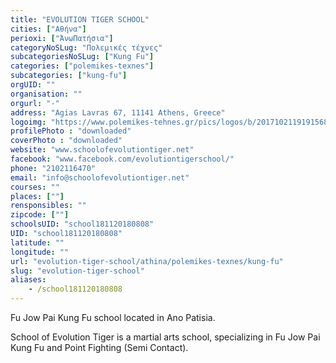 ```yaml
---
title: "EVOLUTION TIGER SCHOOL"
cities: ["Αθήνα"]
perioxi: ["ΆνωΠατήσια"]
categoryNoSLug: "Πολεμικές τέχνες"
subcategoriesNoSLug: ["Kung Fu"]
categories: ["polemikes-texnes"]
subcategories: ["kung-fu"]
orgUID: ""
organisation: ""
orgurl: "-"
address: "Agias Lavras 67, 11141 Athens, Greece"
logoimg: "https://www.polemikes-tehnes.gr/pics/logos/b/20171021191915686.jpg"
profilePhoto : "downloaded"
coverPhoto : "downloaded"
website: "www.schoolofevolutiontiger.net"
facebook: "www.facebook.com/evolutiontigerschool/"
phone: "2102116470"
email: "info@schoolofevolutiontiger.net"
courses: ""
places: [""]
rensponsibles: ""
zipcode: [""]
schoolsUID: "school181120180808"
UID: "school181120180808"
latitude: ""
longitude: ""
url: "evolution-tiger-school/athina/polemikes-texnes/kung-fu"
slug: "evolution-tiger-school"
aliases:
    - /school181120180808
---
```



Fu Jow Pai Kung Fu school located in Ano Patisia.

School of Evolution Tiger is a martial arts school, specializing in Fu Jow Pai Kung Fu and Point Fighting (Semi Contact).